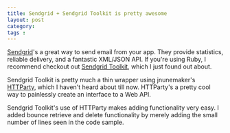 ```yaml
---
title: Sendgrid + Sendgrid Toolkit is pretty awesome
layout: post
category: 
tags : 
---
```


[Sendgrid](http://sendgrid.com/)'s a great way to send email from your app.
They provide statistics, reliable delivery, and a fantastic XML/JSON API. If
you're using Ruby, I recommend checkout out [Sendgrid
Toolkit](http://github.com/freerobby/sendgrid_toolkit), which I just found out
about.

Sendgrid Toolkit is pretty much a thin wrapper using jnunemaker's
[HTTParty](http://github.com/jnunemaker/httparty), which I haven't heard about
till now. HTTParty's a pretty cool way to painlessly create an interface to a
Web API.

Sendgrid Toolkit's use of HTTParty makes adding functionality very easy. I
added bounce retrieve and delete functionality by merely adding the small
number of lines seen in the code sample.

<script src="https://gist.github.com/477944.js?file=SendgridToolkitBounces.rb"></script>